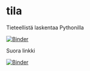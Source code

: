 # tila
Tieteellistä laskentaa Pythonilla

[![Binder](https://mybinder.org/badge_logo.svg)](https://mybinder.org/v2/gh/MTurkkila/tila/master)

Suora linkki

[![Binder](https://mybinder.org/badge_logo.svg)](https://mybinder.org/v2/gh/MTurkkila/tila/master?filepath=tila.ipynb)
